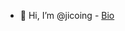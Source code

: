 - 👋 Hi, I’m @jicoing - [Bio](https://bit.ly/komlalebu)
<!---
jicoing/jicoing is a ✨ special ✨ repository because its `README.md` (this file) appears on your GitHub profile.
You can click the Preview link to take a look at your changes.
--->

